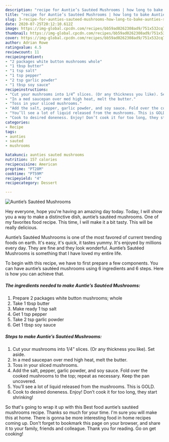```yaml
---
description: "recipe for Auntie’s Sautéed Mushrooms | how long to bake Auntie’s Sautéed Mushrooms"
title: "recipe for Auntie’s Sautéed Mushrooms | how long to bake Auntie’s Sautéed Mushrooms"
slug: 3-recipe-for-aunties-sauteed-mushrooms-how-long-to-bake-aunties-sauteed-mushrooms
date: 2020-07-25T20:12:10.612Z
image: https://img-global.cpcdn.com/recipes/bb59ad0262308ad9/751x532cq70/aunties-sauteed-mushrooms-recipe-main-photo.jpg
thumbnail: https://img-global.cpcdn.com/recipes/bb59ad0262308ad9/751x532cq70/aunties-sauteed-mushrooms-recipe-main-photo.jpg
cover: https://img-global.cpcdn.com/recipes/bb59ad0262308ad9/751x532cq70/aunties-sauteed-mushrooms-recipe-main-photo.jpg
author: Adrian Rowe
ratingvalue: 4.5
reviewcount: 11
recipeingredient:
- "2 packages white button mushrooms whole"
- "1 tbsp butter"
- "1 tsp salt"
- "1 tsp pepper"
- "2 tsp garlic powder"
- "1 tbsp soy sauce"
recipeinstructions:
- "Cut your mushrooms into 1/4” slices. (Or any thickness you like). Set aside."
- "In a med saucepan over med high heat, melt the butter."
- "Toss in your sliced mushrooms."
- "Add the salt, pepper, garlic powder, and soy sauce. Fold over the cooked mushrooms to the top; repeat as necessary. Keep the pan uncovered."
- "You’ll see a lot of liquid released from the mushrooms. This is GOLD."
- "Cook to desired doneness. Enjoy! Don’t cook it for too long, they start shrinking!"
categories:
- Recipe
tags:
- aunties
- sauted
- mushrooms

katakunci: aunties sauted mushrooms 
nutrition: 157 calories
recipecuisine: American
preptime: "PT28M"
cooktime: "PT59M"
recipeyield: "4"
recipecategory: Dessert

---
```



![Auntie’s Sautéed Mushrooms](https://img-global.cpcdn.com/recipes/bb59ad0262308ad9/751x532cq70/aunties-sauteed-mushrooms-recipe-main-photo.jpg)

Hey everyone, hope you're having an amazing day today. Today, I will show you a way to make a distinctive dish, auntie’s sautéed mushrooms. One of my favorites food recipe. This time, I will make it a bit tasty. This will be really delicious.



Auntie’s Sautéed Mushrooms is one of the most favored of current trending foods on earth. It's easy, it's quick, it tastes yummy. It's enjoyed by millions every day. They are fine and they look wonderful. Auntie’s Sautéed Mushrooms is something that I have loved my entire life.


To begin with this recipe, we have to first prepare a few components. You can have auntie’s sautéed mushrooms using 6 ingredients and 6 steps. Here is how you can achieve that.

<!--inarticleads1-->

##### The ingredients needed to make Auntie’s Sautéed Mushrooms:

1. Prepare 2 packages white button mushrooms; whole
1. Take 1 tbsp butter
1. Make ready 1 tsp salt
1. Get 1 tsp pepper
1. Take 2 tsp garlic powder
1. Get 1 tbsp soy sauce




<!--inarticleads2-->

##### Steps to make Auntie’s Sautéed Mushrooms:

1. Cut your mushrooms into 1/4” slices. (Or any thickness you like). Set aside.
1. In a med saucepan over med high heat, melt the butter.
1. Toss in your sliced mushrooms.
1. Add the salt, pepper, garlic powder, and soy sauce. Fold over the cooked mushrooms to the top; repeat as necessary. Keep the pan uncovered.
1. You’ll see a lot of liquid released from the mushrooms. This is GOLD.
1. Cook to desired doneness. Enjoy! Don’t cook it for too long, they start shrinking!




So that's going to wrap it up with this Best food auntie’s sautéed mushrooms recipe. Thanks so much for your time. I'm sure you will make this at home. There is gonna be more interesting food in home recipes coming up. Don't forget to bookmark this page on your browser, and share it to your family, friends and colleague. Thank you for reading. Go on get cooking!
